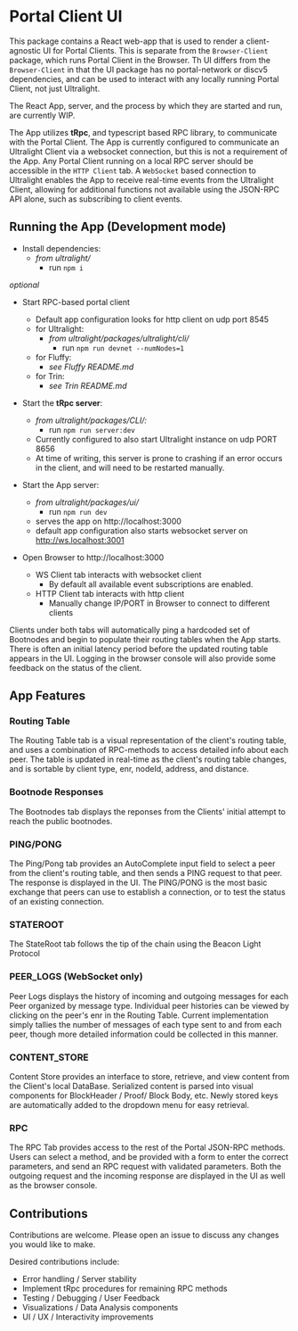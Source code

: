 # Portal Client UI

This package contains a React web-app that is used to render a client-agnostic UI for Portal Clients.
This is separate from the `Browser-Client` package, which runs Portal Client in the Browser.
Th UI differs from the `Browser-Client` in that the UI package has no portal-network or discv5 dependencies, and can be used to interact with any locally running Portal Client, not just Ultralight.

The React App, server, and the process by which they are started and run, are currently WIP.

The App utilizes **tRpc**, and typescript based RPC library, to communicate with the Portal Client.  The App is currently configured to communicate an Ultralight Client via a websocket connection, but this is not a requirement of the App.  Any Portal Client running on a local RPC server should be accessible in the `HTTP Client` tab.  A `WebSocket` based connection to Ultralight enables the App to receive real-time events from the Ultralight Client, allowing for additional functions not available using the JSON-RPC API alone, such as subscribing to client events.

## Running the App (Development mode)

- Install dependencies:
  - *from ultralight/*
    - run `npm i`

*optional*
- Start RPC-based portal client 
  - Default app configuration looks for http client on udp port 8545
  - for Ultralight:
    - *from ultralight/packages/ultralight/cli/*
      - run `npm run devnet --numNodes=1`
  - for Fluffy:
    - *see Fluffy README.md*
  - for Trin:
    - *see Trin README.md*


- Start the **tRpc server**:
  - *from ultralight/packages/CLI/:*
    - run `npm run server:dev`
  - Currently configured to also start Ultralight instance on udp PORT 8656
  - At time of writing, this server is prone to crashing if an error occurs in the client, and will need to be restarted manually.

- Start the App server:
  - *from ultralight/packages/ui/*
    - run `npm run dev`
  - serves the app on http://localhost:3000
  - default app configuration also starts websocket server on http://ws.localhost:3001

- Open Browser to http://localhost:3000
  - WS Client tab interacts with websocket client
    - By default all available event subscriptions are enabled.
  - HTTP Client tab interacts with http client
    - Manually change IP/PORT in Browser to connect to different clients

Clients under both tabs will automatically ping a hardcoded set of Bootnodes and begin to populate their routing tables when the App starts.  There is often an initial latency period before the updated routing table appears in the UI.  Logging in the browser console will also provide some feedback on the status of the client.

## App Features

### Routing Table

The Routing Table tab is a visual representation of the client's routing table, and uses a combination of RPC-methods to access detailed info about each peer.  The table is updated in real-time as the client's routing table changes, and is sortable by client type, enr, nodeId, address, and distance.

### Bootnode Responses

The Bootnodes tab displays the reponses from the Clients' initial attempt to reach the public bootnodes.

### PING/PONG

The Ping/Pong tab provides an AutoComplete input field to select a peer from the client's routing table, and then sends a PING request to that peer.  The response is displayed in the UI.  The PING/PONG is the most basic exchange that peers can use to establish a connection, or to test the status of an existing connection.

### STATEROOT

The StateRoot tab follows the tip of the chain using the Beacon Light Protocol

### PEER_LOGS (WebSocket only)

Peer Logs displays the history of incoming and outgoing messages for each Peer organized by message type.  Individual peer histories can be viewed by clicking on the peer's enr in the Routing Table.  Current implementation simply tallies the number of messages of each type sent to and from each peer, though more detailed information could be collected in this manner.

### CONTENT_STORE

Content Store provides an interface to store, retrieve, and view content from the Client's local DataBase.  Serialized content is parsed into visual components for BlockHeader / Proof/ Block Body, etc.  Newly stored keys are automatically added to the dropdown menu for easy retrieval.

### RPC

The RPC Tab provides access to the rest of the Portal JSON-RPC methods.  Users can select a method, and be provided with a form to enter the correct parameters, and send an RPC request with validated parameters.  Both the outgoing request and the incoming response are displayed in the UI as well as the browser console.

## Contributions

Contributions are welcome.  Please open an issue to discuss any changes you would like to make.

Desired contributions include:
  - Error handling / Server stability
  - Implement tRpc procedures for remaining RPC methods
  - Testing / Debugging / User Feedback
  - Visualizations / Data Analysis components
  - UI / UX / Interactivity improvements